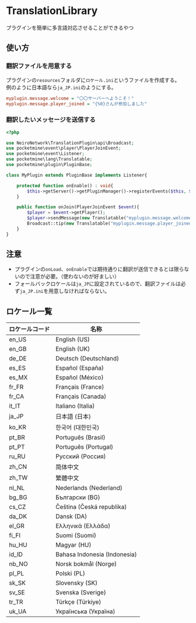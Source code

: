 # TranslationLibrary
プラグインを簡単に多言語対応させることができるやつ

## 使い方
### 翻訳ファイルを用意する
プラグインの`resources`フォルダに`ロケール.ini`というファイルを作成する。  
例のように日本語なら`ja_JP.ini`のようにする。
```ini
myplugin.message.welcome = "〇〇サーバーへようこそ！"
myplugin.message.player_joined = "{%0}さんが参加しました"
```

### 翻訳したいメッセージを送信する

```php
<?php

use NeiroNetwork\TranslationPlugin\api\Broadcast;
use pocketmine\event\player\PlayerJoinEvent;
use pocketmine\event\Listener;
use pocketmine\lang\Translatable;
use pocketmine\plugin\PluginBase;

class MyPlugin extends PluginBase implements Listener{

    protected function onEnable() : void{
        $this->getServer()->getPluginManager()->registerEvents($this, $this);
    }

    public function onJoin(PlayerJoinEvent $event){
        $player = $event->getPlayer();
        $player->sendMessage(new Translatable("myplugin.message.welcome"));
        Broadcast::tip(new Translatable("myplugin.message.player_joined", [$player->getName()]));
    }
}
```

## 注意
- プラグインの`onLoad`、`onEnable`では期待通りに翻訳が送信できるとは限らないので注意が必要。（使わないのが好ましい）
- フォールバックロケールは`ja_JP`に設定されているので、翻訳ファイルは必ず`ja_JP.ini`を用意しなければならない。

## ロケール一覧
<!---
  https://github.com/ZtechNetwork/MCBVanillaResourcePack/blob/master/texts/language_names.json
--->
| ロケールコード | 名称 |
| --- | --- |
| en_US | English (US) |
| en_GB | English (UK) |
| de_DE | Deutsch (Deutschland) |
| es_ES | Español (España) |
| es_MX | Español (México) |
| fr_FR | Français (France) |
| fr_CA | Français (Canada) |
| it_IT | Italiano (Italia) |
| ja_JP | 日本語 (日本) |
| ko_KR | 한국어 (대한민국) |
| pt_BR | Português (Brasil) |
| pt_PT | Português (Portugal) |
| ru_RU | Русский (Россия) |
| zh_CN | 简体中文 |
| zh_TW | 繁體中文 |
| nl_NL | Nederlands (Nederland) |
| bg_BG | Български (BG) |
| cs_CZ | Čeština (Česká republika) |
| da_DK | Dansk (DA) |
| el_GR | Ελληνικά (Ελλάδα) |
| fi_FI | Suomi (Suomi) |
| hu_HU | Magyar (HU) |
| id_ID | Bahasa Indonesia (Indonesia) |
| nb_NO | Norsk bokmål (Norge) |
| pl_PL | Polski (PL) |
| sk_SK | Slovensky (SK) |
| sv_SE | Svenska (Sverige) |
| tr_TR | Türkçe (Türkiye) |
| uk_UA | Українська (Україна) |